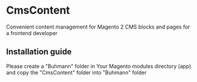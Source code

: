 # CmsContent
Convenient content management for Magento 2 CMS blocks and pages for a frontend developer

## Installation guide
Please create a "Buhmann" folder in Your Magento modules directory (app) and copy the "CmsContent" folder into "Buhmann" folder
